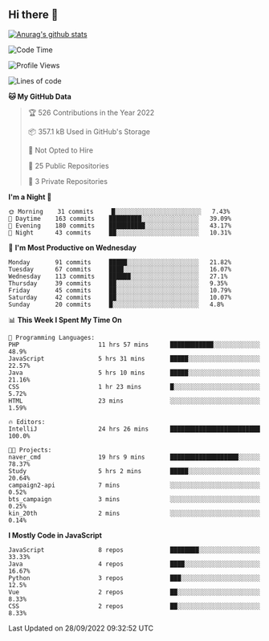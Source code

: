 ## Hi there 👋

[![Anurag's github stats](https://github-readme-stats.vercel.app/api?username=Songwonseok)](https://github.com/anuraghazra/github-readme-stats)



<!--START_SECTION:waka-->
![Code Time](http://img.shields.io/badge/Code%20Time-1%2C785%20hrs%2059%20mins-blue)

![Profile Views](http://img.shields.io/badge/Profile%20Views-0-blue)

![Lines of code](https://img.shields.io/badge/From%20Hello%20World%20I%27ve%20Written-3%20Million%20lines%20of%20code-blue)

**🐱 My GitHub Data** 

> 🏆 526 Contributions in the Year 2022
 > 
> 📦 357.1 kB Used in GitHub's Storage 
 > 
> 🚫 Not Opted to Hire
 > 
> 📜 25 Public Repositories 
 > 
> 🔑 3 Private Repositories  
 > 
**I'm a Night 🦉** 

```text
🌞 Morning    31 commits     █░░░░░░░░░░░░░░░░░░░░░░░░   7.43% 
🌆 Daytime    163 commits    █████████░░░░░░░░░░░░░░░░   39.09% 
🌃 Evening    180 commits    ██████████░░░░░░░░░░░░░░░   43.17% 
🌙 Night      43 commits     ██░░░░░░░░░░░░░░░░░░░░░░░   10.31%

```
📅 **I'm Most Productive on Wednesday** 

```text
Monday       91 commits     █████░░░░░░░░░░░░░░░░░░░░   21.82% 
Tuesday      67 commits     ████░░░░░░░░░░░░░░░░░░░░░   16.07% 
Wednesday    113 commits    ██████░░░░░░░░░░░░░░░░░░░   27.1% 
Thursday     39 commits     ██░░░░░░░░░░░░░░░░░░░░░░░   9.35% 
Friday       45 commits     ██░░░░░░░░░░░░░░░░░░░░░░░   10.79% 
Saturday     42 commits     ██░░░░░░░░░░░░░░░░░░░░░░░   10.07% 
Sunday       20 commits     █░░░░░░░░░░░░░░░░░░░░░░░░   4.8%

```


📊 **This Week I Spent My Time On** 

```text
💬 Programming Languages: 
PHP                      11 hrs 57 mins      ████████████░░░░░░░░░░░░░   48.9% 
JavaScript               5 hrs 31 mins       █████░░░░░░░░░░░░░░░░░░░░   22.57% 
Java                     5 hrs 10 mins       █████░░░░░░░░░░░░░░░░░░░░   21.16% 
CSS                      1 hr 23 mins        █░░░░░░░░░░░░░░░░░░░░░░░░   5.72% 
HTML                     23 mins             ░░░░░░░░░░░░░░░░░░░░░░░░░   1.59%

🔥 Editors: 
IntelliJ                 24 hrs 26 mins      █████████████████████████   100.0%

🐱‍💻 Projects: 
naver_cmd                19 hrs 9 mins       ███████████████████░░░░░░   78.37% 
Study                    5 hrs 2 mins        █████░░░░░░░░░░░░░░░░░░░░   20.64% 
campaign2-api            7 mins              ░░░░░░░░░░░░░░░░░░░░░░░░░   0.52% 
bts_campaign             3 mins              ░░░░░░░░░░░░░░░░░░░░░░░░░   0.25% 
kin_20th                 2 mins              ░░░░░░░░░░░░░░░░░░░░░░░░░   0.14%

```

**I Mostly Code in JavaScript** 

```text
JavaScript               8 repos             ████████░░░░░░░░░░░░░░░░░   33.33% 
Java                     4 repos             ████░░░░░░░░░░░░░░░░░░░░░   16.67% 
Python                   3 repos             ███░░░░░░░░░░░░░░░░░░░░░░   12.5% 
Vue                      2 repos             ██░░░░░░░░░░░░░░░░░░░░░░░   8.33% 
CSS                      2 repos             ██░░░░░░░░░░░░░░░░░░░░░░░   8.33%

```



 Last Updated on 28/09/2022 09:32:52 UTC
<!--END_SECTION:waka-->
